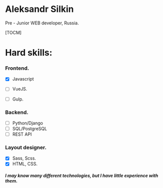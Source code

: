 #  Aleksandr Silkin  
Pre - Junior WEB developer, Russia.

[TOCM]

# Hard skills: 

### Frontend. 

- [x] Javascript
- [ ] VueJS.

- [ ] Gulp.

### Backend.

- [ ] Python/Django
- [ ] SQL/PostgreSQL
- [ ] REST API

### Layout designer.

- [x] Sass, Scss.
- [x] HTML, CSS.

##### I may know many different technologies, but I have little experience with them.
